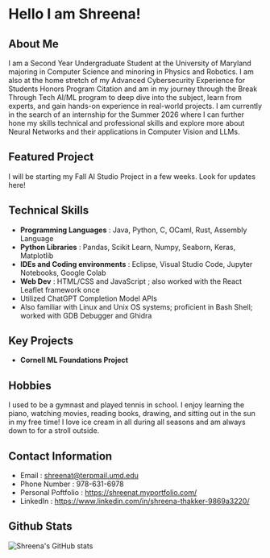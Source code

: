 # Hello I am Shreena!

## About Me
I am a Second Year Undergraduate Student at the University of Maryland majoring in Computer Science and minoring in Physics and Robotics. I am also at the home stretch of my Advanced Cybersecurity Experience for Students Honors Program Citation and am in my journey through the Break Through Tech AI/ML program to deep dive into the subject, learn from experts, and gain hands-on experience in real-world projects. I am currently in the search of an internship for the Summer 2026 where I can further hone my skills technical and professional skills and explore more about Neural Networks and their applications in Computer Vision and LLMs.

## Featured Project
I will be starting my Fall AI Studio Project in a few weeks. Look for updates here!

## Technical Skills
- **Programming Languages** : Java, Python, C, OCaml, Rust, Assembly Language
- **Python Libraries** : Pandas, Scikit Learn, Numpy, Seaborn, Keras, Matplotlib
- **IDEs and Coding environments** : Eclipse, Visual Studio Code, Jupyter Notebooks, Google Colab
- **Web Dev** : HTML/CSS and JavaScript ; also worked with the React Leaflet framework once
- Utilized ChatGPT Completion Model APIs
- Also familiar with Linux and Unix OS systems; proficient in Bash Shell; worked with GDB Debugger and Ghidra

## Key Projects
- **Cornell ML Foundations Project**



## Hobbies
I used to be a gymnast and played tennis in school. I enjoy learning the piano, watching movies, reading books, drawing, and sitting out in the sun in my free time! I love ice cream in all during all seasons and am always down to for a stroll outside.
## Contact Information
- Email : shreenat@terpmail.umd.edu
- Phone Number : 978-631-6978
- Personal Poftfolio : https://shreenat.myportfolio.com/
- LinkedIn : https://www.linkedin.com/in/shreena-thakker-9869a3220/


## Github Stats
![Shreena's GitHub stats](https://github-readme-stats.vercel.app/api?username=shreenat&show=reviews,discussions_started,discussions_answered,prs_merged,prs_merged_percentage)

<!---
**shreenat/shreenat** is a ✨ _special_ ✨ repository because its `README.md` (this file) appears on your GitHub profile.

Here are some ideas to get you started:

- 🔭 I’m currently working on ...
- 🌱 I’m currently learning ...
- 👯 I’m looking to collaborate on ...
- 🤔 I’m looking for help with ...
- 💬 Ask me about ...
- 📫 How to reach me: ...
- 😄 Pronouns: ...
- ⚡ Fun fact: ...
- --->
